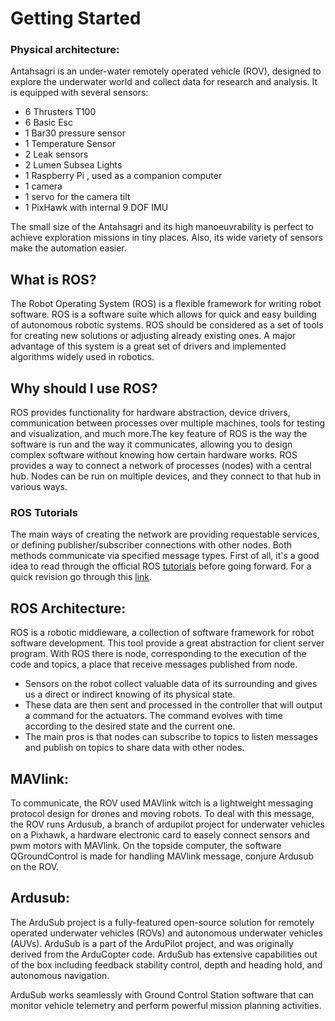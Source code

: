 # Getting Started

### Physical architecture:

Antahsagri  is an under-water remotely operated vehicle (ROV), designed to explore the underwater world and collect data for research and analysis. It is equipped with several sensors:

- 6 Thrusters T100
- 6 Basic Esc
- 1 Bar30 pressure sensor
- 1 Temperature Sensor
- 2 Leak sensors
- 2 Lumen Subsea Lights
- 1 Raspberry Pi , used as a companion computer
- 1 camera
- 1 servo for the camera tilt
- 1 PixHawk with internal 9 DOF IMU

The small size of the Antahsagri and its high manoeuvrability is perfect to achieve exploration missions in tiny places. Also, its wide variety of sensors make the automation easier.


## What is ROS?
The Robot Operating System (ROS) is a flexible framework for writing robot software. ROS is a software suite which allows for quick and easy building of autonomous robotic systems. ROS should be considered as a set of tools for creating new solutions or adjusting already existing ones. A major advantage of this system is a great set of drivers and implemented algorithms widely used in robotics.

## Why should I use ROS?
ROS provides functionality for hardware abstraction, device drivers, communication between processes over multiple machines, tools for testing and visualization, and much more.The key feature of ROS is the way the software is run and the way it communicates, allowing you to design complex software without knowing how certain hardware works. ROS provides a way to connect a network of processes (nodes) with a central hub. Nodes can be run on multiple devices, and they connect to that hub in various ways.
### ROS Tutorials
The main ways of creating the network are providing requestable services, or defining publisher/subscriber connections with other nodes. Both methods communicate via specified message types.
First of all, it's a good idea to read through the official ROS [tutorials](http://wiki.ros.org/ROS/Tutorials) before going forward.
For a quick revision go through this [link](https://docs.google.com/document/d/1ldGKymQ69mHqShosXWEiA1hdclQTj8zcJI4iImfuoGE/edit?usp=sharing).


## ROS Architecture:
ROS is a robotic middleware, a collection of software framework for robot software development. This tool provide a great abstraction for client server
program. With ROS there is node, corresponding to the execution of the code and topics, a place that receive messages published from node. 

- Sensors on the robot collect valuable data of its surrounding and gives us a direct or indirect knowing of its physical state.
- These data are then sent and processed in the controller that will output a command for the actuators. The command evolves with time according to the desired         state and the current one.
- The main pros is that nodes can subscribe to topics to listen messages and publish on topics to share data with other nodes.

## MAVlink:
To communicate, the ROV used MAVlink witch is a lightweight messaging protocol design for drones and moving robots. To deal with this message, the
ROV runs Ardusub, a branch of ardupilot project for underwater vehicles on a Pixhawk, a hardware electronic card to easely connect sensors and pwm motors
with MAVlink. On the topside computer, the software QGroundControl is made for handling MAVlink message, conjure Ardusub on the ROV.

## Ardusub:

The ArduSub project is a fully-featured open-source solution for remotely operated underwater vehicles (ROVs) and autonomous underwater vehicles (AUVs). ArduSub is a part of the ArduPilot project, and was originally derived from the ArduCopter code. ArduSub has extensive capabilities out of the box including feedback stability control, depth and heading hold, and autonomous navigation.

ArduSub works seamlessly with Ground Control Station software that can monitor vehicle telemetry and perform powerful mission planning activities. 


